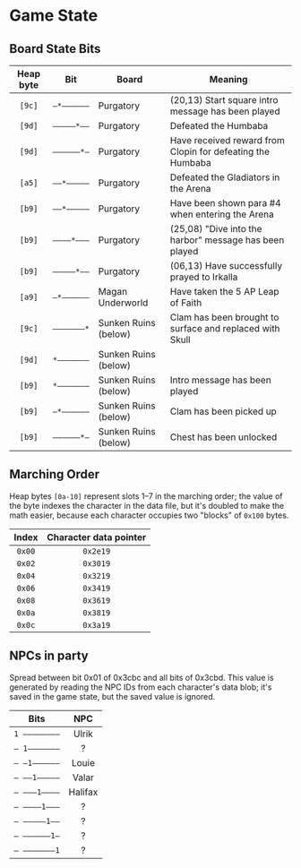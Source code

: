 # Game State

## Board State Bits

| Heap byte |    Bit     | Board                | Meaning                                                    |
| :-------: | :--------: | -------------------- | ---------------------------------------------------------- |
|  `[9c]`   | `–*––––––` | Purgatory            | (20,13) Start square intro message has been played         |
|  `[9d]`   | `–––––*––` | Purgatory            | Defeated the Humbaba                                       |
|  `[9d]`   | `––––––*–` | Purgatory            | Have received reward from Clopin for defeating the Humbaba |
|  `[a5]`   | `––*–––––` | Purgatory            | Defeated the Gladiators in the Arena                       |
|  `[b9]`   | `––*–––––` | Purgatory            | Have been shown para #4 when entering the Arena            |
|  `[b9]`   | `––––*–––` | Purgatory            | (25,08) "Dive into the harbor" message has been played     |
|  `[b9]`   | `–––––*––` | Purgatory            | (06,13) Have successfully prayed to Irkalla                |
|  `[a9]`   | `–*––––––` | Magan Underworld     | Have taken the 5 AP Leap of Faith                          |
|  `[9c]`   | `–––––––*` | Sunken Ruins (below) | Clam has been brought to surface and replaced with Skull   |
|  `[9d]`   | `*–––––––` | Sunken Ruins (below) |                                                            |
|  `[b9]`   | `*–––––––` | Sunken Ruins (below) | Intro message has been played                              |
|  `[b9]`   | `–*––––––` | Sunken Ruins (below) | Clam has been picked up                                    |
|  `[b9]`   | `––––––*–` | Sunken Ruins (below) | Chest has been unlocked                                    |

## Marching Order

Heap bytes `[0a-10]` represent slots 1–7 in the marching order; the value of the byte indexes the character in the data file, but it's doubled to make the math easier, because each character occupies two "blocks" of `0x100` bytes.

| Index  | Character data pointer |
| :----: | :--------------------: |
| `0x00` |        `0x2e19`        |
| `0x02` |        `0x3019`        |
| `0x04` |        `0x3219`        |
| `0x06` |        `0x3419`        |
| `0x08` |        `0x3619`        |
| `0x0a` |        `0x3819`        |
| `0x0c` |        `0x3a19`        |

## NPCs in party

Spread between bit 0x01 of 0x3cbc and all bits of 0x3cbd. This value is generated by reading the NPC IDs from each character's data blob; it's saved in the game state, but the saved value is ignored.

|     Bits     |   NPC   |
| :----------: | :-----: |
| `1 ––––––––` |  Ulrik  |
| `– 1–––––––` |    ?    |
| `– –1––––––` |  Louie  |
| `– ––1–––––` |  Valar  |
| `– –––1––––` | Halifax |
| `– ––––1–––` |    ?    |
| `– –––––1––` |    ?    |
| `– ––––––1–` |    ?    |
| `– –––––––1` |    ?    |
